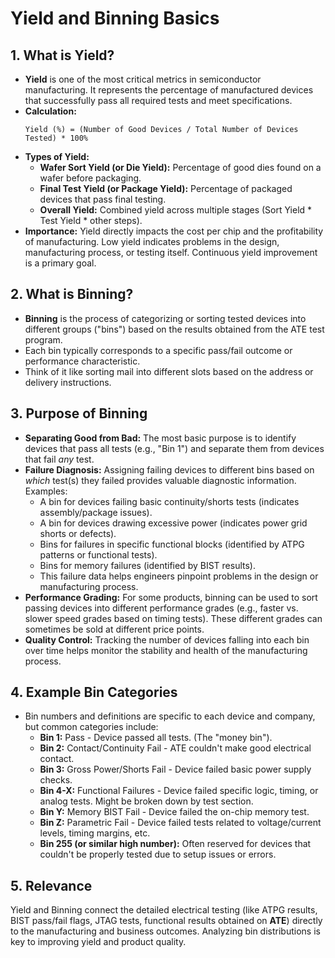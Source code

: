 # Yield and Binning Basics

## 1. What is Yield?

* **Yield** is one of the most critical metrics in semiconductor manufacturing. It represents the percentage of manufactured devices that successfully pass all required tests and meet specifications.
* **Calculation:**
    ```
    Yield (%) = (Number of Good Devices / Total Number of Devices Tested) * 100%
    ```
* **Types of Yield:**
    * **Wafer Sort Yield (or Die Yield):** Percentage of good dies found on a wafer before packaging.
    * **Final Test Yield (or Package Yield):** Percentage of packaged devices that pass final testing.
    * **Overall Yield:** Combined yield across multiple stages (Sort Yield * Test Yield * other steps).
* **Importance:** Yield directly impacts the cost per chip and the profitability of manufacturing. Low yield indicates problems in the design, manufacturing process, or testing itself. Continuous yield improvement is a primary goal.

## 2. What is Binning?

* **Binning** is the process of categorizing or sorting tested devices into different groups ("bins") based on the results obtained from the ATE test program.
* Each bin typically corresponds to a specific pass/fail outcome or performance characteristic.
* Think of it like sorting mail into different slots based on the address or delivery instructions.

## 3. Purpose of Binning

* **Separating Good from Bad:** The most basic purpose is to identify devices that pass all tests (e.g., "Bin 1") and separate them from devices that fail *any* test.
* **Failure Diagnosis:** Assigning failing devices to different bins based on *which* test(s) they failed provides valuable diagnostic information. Examples:
    * A bin for devices failing basic continuity/shorts tests (indicates assembly/package issues).
    * A bin for devices drawing excessive power (indicates power grid shorts or defects).
    * Bins for failures in specific functional blocks (identified by ATPG patterns or functional tests).
    * Bins for memory failures (identified by BIST results).
    * This failure data helps engineers pinpoint problems in the design or manufacturing process.
* **Performance Grading:** For some products, binning can be used to sort passing devices into different performance grades (e.g., faster vs. slower speed grades based on timing tests). These different grades can sometimes be sold at different price points.
* **Quality Control:** Tracking the number of devices falling into each bin over time helps monitor the stability and health of the manufacturing process.

## 4. Example Bin Categories

* Bin numbers and definitions are specific to each device and company, but common categories include:
    * **Bin 1:** Pass - Device passed all tests. (The "money bin").
    * **Bin 2:** Contact/Continuity Fail - ATE couldn't make good electrical contact.
    * **Bin 3:** Gross Power/Shorts Fail - Device failed basic power supply checks.
    * **Bin 4-X:** Functional Failures - Device failed specific logic, timing, or analog tests. Might be broken down by test section.
    * **Bin Y:** Memory BIST Fail - Device failed the on-chip memory test.
    * **Bin Z:** Parametric Fail - Device failed tests related to voltage/current levels, timing margins, etc.
    * **Bin 255 (or similar high number):** Often reserved for devices that couldn't be properly tested due to setup issues or errors.

## 5. Relevance

Yield and Binning connect the detailed electrical testing (like ATPG results, BIST pass/fail flags, JTAG tests, functional results obtained on **ATE**) directly to the manufacturing and business outcomes. Analyzing bin distributions is key to improving yield and product quality.
